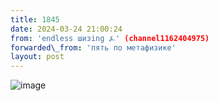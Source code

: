 ```yaml
---
title: 1845
date: 2024-03-24 21:00:24
from: 'endless шизing ⍼' (channel1162404975)
forwarded\_from: 'пять по метафизике'
layout: post
---
```


![image](photos/photo_288@24-03-2024_21-00-24.jpg)


